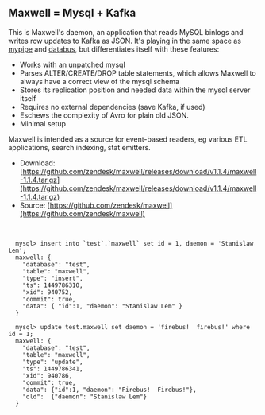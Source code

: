 <div id="maxwell-header">
  <h2>Maxwell = Mysql + Kafka</h2>
</div>

This is Maxwell's daemon, an application that reads MySQL binlogs and writes row updates to Kafka as JSON.
It's playing in the same space as [mypipe](https://github.com/mardambey/mypipe) and [databus](http://data.linkedin.com/projects/databus),
but differentiates itself with these features:

- Works with an unpatched mysql
- Parses ALTER/CREATE/DROP table statements, which allows Maxwell to always have a correct view of the mysql schema
- Stores its replication position and needed data within the mysql server itself
- Requires no external dependencies (save Kafka, if used)
- Eschews the complexity of Avro for plain old JSON.
- Minimal setup

Maxwell is intended as a source for event-based readers, eg various ETL applications, search indexing,
stat emitters.

- Download: [https://github.com/zendesk/maxwell/releases/download/v1.1.4/maxwell-1.1.4.tar.gz](https://github.com/zendesk/maxwell/releases/download/v1.1.4/maxwell-1.1.4.tar.gz)
- Source: [https://github.com/zendesk/maxwell](https://github.com/zendesk/maxwell)

<br style="clear:both"/>


```
  mysql> insert into `test`.`maxwell` set id = 1, daemon = 'Stanislaw Lem';
  maxwell: {
    "database": "test",
    "table": "maxwell",
    "type": "insert",
    "ts": 1449786310,
    "xid": 940752,
    "commit": true,
    "data": { "id":1, "daemon": "Stanislaw Lem" }
  }
```

```
  mysql> update test.maxwell set daemon = 'firebus!  firebus!' where id = 1;
  maxwell: {
    "database": "test",
    "table": "maxwell",
    "type": "update",
    "ts": 1449786341,
    "xid": 940786,
    "commit": true,
    "data": {"id":1, "daemon": "Firebus!  Firebus!"},
    "old":  {"daemon": "Stanislaw Lem"}
  }
```

<script>
  jQuery(document).ready(function () {
    jQuery("#maxwell-header").append(
      jQuery("<img alt='The Daemon, maybe' src='./img/cyberiad_1.jpg' id='maxwell-daemon-image'>")
    );
    jQuery("pre").addClass("home-code");
  });
</script>
